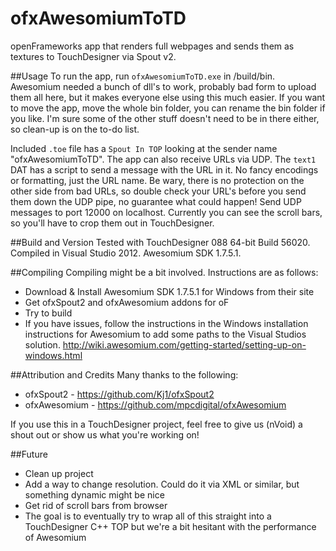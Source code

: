 # ofxAwesomiumToTD
openFrameworks app that renders full webpages and sends them as textures to TouchDesigner via Spout v2.

##Usage
To run the app, run ```ofxAwesomiumToTD.exe``` in /build/bin. Awesomium needed a bunch of dll's to work, probably bad form to upload them all here, but it makes everyone else using this much easier. If you want to move the app, move the whole bin folder, you can rename the bin folder if you like. I'm sure some of the other stuff doesn't need to be in there either, so clean-up is on the to-do list.

Included ```.toe``` file has a ```Spout In TOP``` looking at the sender name "ofxAwesomiumToTD". The app can also receive URLs via UDP. The ```text1``` DAT has a script to send a message with the URL in it. No fancy encodings or formatting, just the URL name. Be wary, there is no protection on the other side from bad URLs, so double check your URL's before you send them down the UDP pipe, no guarantee what could happen! Send UDP messages to port 12000 on localhost. Currently you can see the scroll bars, so you'll have to crop them out in TouchDesigner.

##Build and Version
Tested with TouchDesigner 088 64-bit Build 56020. Compiled in Visual Studio 2012. Awesomium SDK 1.7.5.1. 

##Compiling
Compiling might be a bit involved. Instructions are as follows:

- Download & Install Awesomium SDK 1.7.5.1 for Windows from their site
- Get ofxSpout2 and ofxAwesomium addons for oF
- Try to build
- If you have issues, follow the instructions in the Windows installation instructions for Awesomium to add some paths to the Visual Studios solution. http://wiki.awesomium.com/getting-started/setting-up-on-windows.html

##Attribution and Credits
Many thanks to the following:

- ofxSpout2 - https://github.com/Kj1/ofxSpout2
- ofxAwesomium - https://github.com/mpcdigital/ofxAwesomium

If you use this in a TouchDesigner project, feel free to give us (nVoid) a shout out or show us what you're working on!

##Future
- Clean up project
- Add a way to change resolution. Could do it via XML or similar, but something dynamic might be nice
- Get rid of scroll bars from browser
- The goal is to eventually try to wrap all of this straight into a TouchDesigner C++ TOP but we're a bit hesitant with the performance of Awesomium
